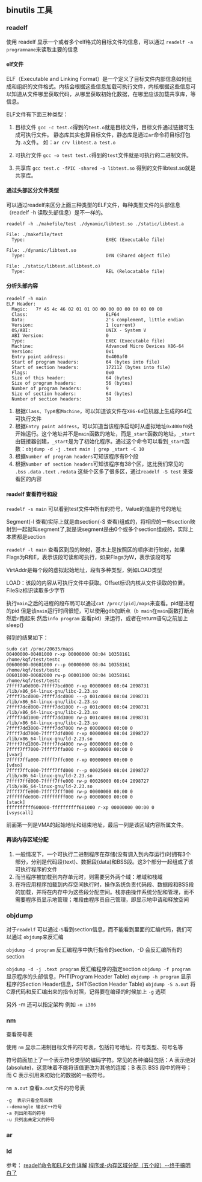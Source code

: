 ## binutils 工具

### readelf
使用 readelf 显示一个或者多个elf格式的目标文件的信息，可以通过 `readelf -a programname`来读取主要的信息

#### elf文件
ELF（Executable and Linking Format）是一个定义了目标文件内部信息如何组成和组织的文件格式。内核会根据这些信息加载可执行文件，内核根据这些信息可以知道从文件哪里获取代码，从哪里获取初始化数据，在哪里应该加载共享库，等信息。 

ELF文件有下面三种类型： 
1. 目标文件
`gcc -c test.c`得到的`test.o`就是目标文件，目标文件通过链接可生成可执行文件。 
静态库其实也算目标文件，静态库是通过`ar`命令将目标打包为`.a`文件。 
如：`ar crv libtest.a test.o`

2. 可执行文件 
`gcc -o test test.c`得到的`test`文件就是可执行的二进制文件。

3. 共享库 
`gcc test.c -fPIC -shared -o libtest.so` 得到的文件libtest.so就是共享库。

#### 通过头部区分文件类型
可以通过readelf来区分上面三种类型的ELF文件，每种类型文件的头部信息（readelf -h 读取头部信息）是不一样的。
 
```
readelf -h ./makefile/test ./dynamic/libtest.so ./static/libtest.a

File: ./makefile/test
  Type:                              EXEC (Executable file)

File: ./dynamic/libtest.so
  Type:                              DYN (Shared object file)

File: ./static/libtest.a(libtest.o)
  Type:                              REL (Relocatable file)
```

#### 分析头部内容
```
readelf -h main
ELF Header:
  Magic:   7f 45 4c 46 02 01 01 00 00 00 00 00 00 00 00 00
  Class:                             ELF64
  Data:                              2's complement, little endian
  Version:                           1 (current)
  OS/ABI:                            UNIX - System V
  ABI Version:                       0
  Type:                              EXEC (Executable file)
  Machine:                           Advanced Micro Devices X86-64
  Version:                           0x1
  Entry point address:               0x400af0
  Start of program headers:          64 (bytes into file)
  Start of section headers:          172112 (bytes into file)
  Flags:                             0x0
  Size of this header:               64 (bytes)
  Size of program headers:           56 (bytes)
  Number of program headers:         9
  Size of section headers:           64 (bytes)
  Number of section headers:         38
```
1. 根据`Class`、`Typ`e和`Machine`，可以知道该文件在`X86-64`位机器上生成的64位可执行文件
2. 根据`Entry point address`，可以知道当该程序启动时从虚拟地址`0x400af0`处开始运行。这个地址并不是`main`函数的地址，而是`_start`函数的地址，`_start`由链接器创建，`_start`是为了初始化程序。通过这个命令可以看到`_start`函数：`objdump -d -j .text main | grep _start -C 10`
3. 根据`Number of program headers`可知该程序有9个段
4. 根据`Number of section headers`可知该程序有38个区，这比我们常见的 `.bss` `.data` `.text` `.rodata` 这些个区多了很多区，通过`readelf -S test` 来查看区的内容

#### readelf 查看符号和段
`readelf -s main` 可以看到test文件中所有的符号，Value的值是符号的地址

Segment(-l 查看)实际上就是由section(-S 查看)组成的，将相应的一些section映射到一起就叫segment了,就是说segment是由0个或多个section组成的，实际上本质都是section

`readelf -l main` 查看区到段的映射，基本上是按照区的顺序进行映射，如果Flags为R和E，表示该段可读和可执行，如果Flags为W，表示该段可写

VirtAddr是每个段的虚拟起始地址，段有多种类型，例如LOAD类型 

LOAD：该段的内容从可执行文件中获取。Offset标识内核从文件读取的位置。FileSiz标识读取多少字节

执行`main`之后的进程的段布局可以通过`cat /proc/[pid]/maps`来查看。pid是进程的pid
但是该`main`运行时间很短，可以使用gdb加断点（`b main`在`main`函数打断点 然后`r`跑起来 然后`info program` 查看pid）来运行，或者在return语句之前加上sleep()

得到的结果如下：

```
sudo cat /proc/20635/maps
00400000-00401000 r-xp 00000000 08:04 10358161                           /home/kqf/test/testc
00600000-00601000 r--p 00000000 08:04 10358161                           /home/kqf/test/testc
00601000-00602000 rw-p 00001000 08:04 10358161                           /home/kqf/test/testc
7ffff7a0d000-7ffff7bcd000 r-xp 00000000 08:04 2098731                    /lib/x86_64-linux-gnu/libc-2.23.so
7ffff7bcd000-7ffff7dcd000 ---p 001c0000 08:04 2098731                    /lib/x86_64-linux-gnu/libc-2.23.so
7ffff7dcd000-7ffff7dd1000 r--p 001c0000 08:04 2098731                    /lib/x86_64-linux-gnu/libc-2.23.so
7ffff7dd1000-7ffff7dd3000 rw-p 001c4000 08:04 2098731                    /lib/x86_64-linux-gnu/libc-2.23.so
7ffff7dd3000-7ffff7dd7000 rw-p 00000000 00:00 0
7ffff7dd7000-7ffff7dfd000 r-xp 00000000 08:04 2098727                    /lib/x86_64-linux-gnu/ld-2.23.so
7ffff7fd1000-7ffff7fd4000 rw-p 00000000 00:00 0
7ffff7ff7000-7ffff7ffa000 r--p 00000000 00:00 0                          [vvar]
7ffff7ffa000-7ffff7ffc000 r-xp 00000000 00:00 0                          [vdso]
7ffff7ffc000-7ffff7ffd000 r--p 00025000 08:04 2098727                    /lib/x86_64-linux-gnu/ld-2.23.so
7ffff7ffd000-7ffff7ffe000 rw-p 00026000 08:04 2098727                    /lib/x86_64-linux-gnu/ld-2.23.so
7ffff7ffe000-7ffff7fff000 rw-p 00000000 00:00 0
7ffffffde000-7ffffffff000 rw-p 00000000 00:00 0                          [stack]
ffffffffff600000-ffffffffff601000 r-xp 00000000 00:00 0                  [vsyscall]
```
前面第一列是VMA的起始地址和结束地址，最后一列是该区域内容所属文件。 

#### 再谈内存区域分配
1. 一般情况下，一个可执行二进制程序在存储(没有调入到内存运行)时拥有3个部分，分别是代码段(text)、数据段(data)和BSS段。这3个部分一起组成了该可执行程序的文件
2. 而当程序被加载到内存单元时，则需要另外两个域：堆域和栈域
3. 在将应用程序加载到内存空间执行时，操作系统负责代码段、数据段和BSS段的加载，并将在内存中为这些段分配空间。栈亦由操作系统分配和管理，而不需要程序员显示地管理；堆段由程序员自己管理，即显示地申请和释放空间

### objdump
对于`readelf` 可以通过`-S`看到section信息，而不能看到里面的汇编代码，我们可以通过 `objdump`来反汇编

`objdump -d program` 反汇编程序中执行指令的section，-D 会反汇编所有的section

`objdump -d -j .text program` 反汇编程序的指定section
`objdump -f program` 显示程序的头部信息，PHT(Program Header Table)
`objdump -h program` 显示程序的Section Header信息，SHT(Section Header Table)
`objdump -S a.out` 将C源代码和反汇编出来的指令对照，记得要在编译的时候加上 `-g` 选项

另外 -m 还可以指定架构 例如 `-m i386`

### nm
查看符号表

使用 `nm` 显示二进制目标文件的符号表，包括符号地址、符号类型、符号名等

符号前面加上了一个表示符号类型的编码字符。常见的各种编码包括：A 表示绝对 (absolute)，这意味着不能将该值更改为其他的连接；B 表示 BSS 段中的符号；而 C 表示引用未初始化的数据的一般符号。

`nm a.out` 查看`a.out`文件的符号表

```
-g  表示只看全局函数
--demangle 输出C++符号
-a 列出所有的符号
-u 只列出未定义的符号
```

### ar



### ld




参考： 
[readelf命令和ELF文件详解](https://blog.csdn.net/Linux_ever/article/details/78210089)
[程序或-内存区域分配（五个段）--终于搞明白了](https://blog.csdn.net/love_gaohz/article/details/41310597)